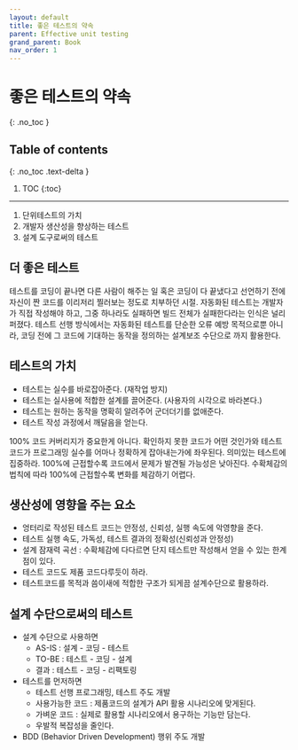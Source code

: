 ```yaml
---
layout: default
title: 좋은 테스트의 약속
parent: Effective unit testing
grand_parent: Book
nav_order: 1
---
```


# 좋은 테스트의 약속
{: .no_toc }

## Table of contents
{: .no_toc .text-delta }

1. TOC
{:toc}

---

1. 단위테스트의 가치
1. 개발자 생산성을 향상하는 테스트
1. 설계 도구로써의 테스트


## 더 좋은 테스트
테스트를 코딩이 끝나면 다른 사람이 해주는 일 혹은 코딩이 다 끝냈다고 선언하기 전에 자신이 짠 코드를 이리저리 찔러보는 정도로 치부하던 시절.
자동화된 테스트는 개발자가 직접 작성해야 하고, 그중 하나라도 실패하면 빌드 전체가 실패한다라는 인식은 널리 퍼졌다.
테스트 선행 방식에서는 자동화된 테스트를 단순한 오류 예방 목적으로뿐 아니라, 코딩 전에 그 코드에 기대하는 동작을 정의하는 설계보조 수단으로 까지 활용한다.

## 테스트의 가치
- 테스트는 실수를 바로잡아준다. (재작업 방지)
- 테스트는 실사용에 적합한 설계를 끌어준다. (사용자의 시각으로 바라본다.)
- 테스트는 원하는 동작을 명확히 알려주어 군더더기를 없애준다.
- 테스트 작성 과정에서 깨달음을 얻는다.

100% 코드 커버리지가 중요한게 아니다. 확인하지 못한 코드가 어떤 것인가와 테스트 코드가 프로그래밍 실수를 어마나 정확하게 잡아내는가에 좌우된다. 의미있는 테스트에 집중하라. 100%에 근접할수록 코드에서 문제가 발견될 가능성은 낮아진다. 수확체감의 법칙에 따라 100%에 근접할수록 변화를 체감하기 어렵다.

## 생산성에 영향을 주는 요소
- 엉터리로 작성된 테스트 코드는 안정성, 신뢰성, 실행 속도에 악영향을 준다.
- 테스트 실행 속도, 가독성, 테스트 결과의 정확성(신뢰성과 안정성)
- 설계 잠재력 곡선 : 수확체감에 다다르면 단지 테스트만 작성해서 얻을 수 있는 한계점이 있다.
- 테스트 코드도 제품 코드다루듯이 하라.
- 테스트코드를 목적과 씀이새에 적합한 구조가 되게끔 설계수단으로 활용하라.

## 설계 수단으로써의 테스트
- 설계 수단으로 사용하면
  - AS-IS : 설계 - 코딩 - 테스트
  - TO-BE : 테스트 - 코딩 - 설계
  - 결과 : 테스트 - 코딩 - 리팩토링
- 테스트를 먼저하면
  - 테스트 선행 프로그래밍, 테스트 주도 개발
  - 사용가능한 코드 : 제품코드의 설계가 API 활용 시나리오에 맞게된다.
  - 가벼운 코드 : 실제로 활용할 시나리오에서 용구하는 기능만 담는다.
  - 우발적 복잡성을 줄인다.
- BDD (Behavior Driven Development) 행위 주도 개발
